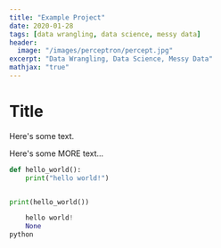 ```yaml
---
title: "Example Project"
date: 2020-01-28
tags: [data wrangling, data science, messy data]
header:
  image: "/images/perceptron/percept.jpg"
excerpt: "Data Wrangling, Data Science, Messy Data"
mathjax: "true"
---
```

# Title

Here's some text.


Here's some MORE text...


```python
def hello_world():
    print("hello world!")


print(hello_world())
```

```python
    hello world!
    None
python
